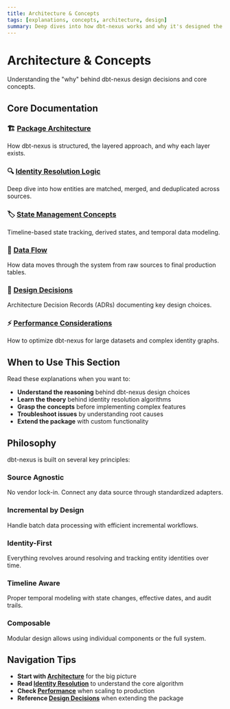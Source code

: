 ```yaml
---
title: Architecture & Concepts
tags: [explanations, concepts, architecture, design]
summary: Deep dives into how dbt-nexus works and why it's designed the way it is
---
```


# Architecture & Concepts

Understanding the "why" behind dbt-nexus design decisions and core concepts.

## Core Documentation

### 🏗️ **[Package Architecture](architecture.md)**

How dbt-nexus is structured, the layered approach, and why each layer exists.

### 🔍 **[Identity Resolution Logic](identity-resolution.md)**

Deep dive into how entities are matched, merged, and deduplicated across
sources.

### 🏷️ **[State Management Concepts](state-management.md)**

Timeline-based state tracking, derived states, and temporal data modeling.

### 🌊 **[Data Flow](data-flow.md)**

How data moves through the system from raw sources to final production tables.

### 🎯 **[Design Decisions](design-decisions.md)**

Architecture Decision Records (ADRs) documenting key design choices.

### ⚡ **[Performance Considerations](performance.md)**

How to optimize dbt-nexus for large datasets and complex identity graphs.

## When to Use This Section

Read these explanations when you want to:

- **Understand the reasoning** behind dbt-nexus design choices
- **Learn the theory** behind identity resolution algorithms
- **Grasp the concepts** before implementing complex features
- **Troubleshoot issues** by understanding root causes
- **Extend the package** with custom functionality

## Philosophy

dbt-nexus is built on several key principles:

### Source Agnostic

No vendor lock-in. Connect any data source through standardized adapters.

### Incremental by Design

Handle batch data processing with efficient incremental workflows.

### Identity-First

Everything revolves around resolving and tracking entity identities over time.

### Timeline Aware

Proper temporal modeling with state changes, effective dates, and audit trails.

### Composable

Modular design allows using individual components or the full system.

## Navigation Tips

- **Start with [Architecture](architecture.md)** for the big picture
- **Read [Identity Resolution](identity-resolution.md)** to understand the core
  algorithm
- **Check [Performance](performance.md)** when scaling to production
- **Reference [Design Decisions](design-decisions.md)** when extending the
  package
